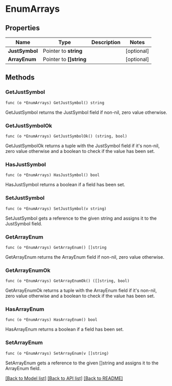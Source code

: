 # EnumArrays

## Properties

Name | Type | Description | Notes
------------ | ------------- | ------------- | -------------
**JustSymbol** | Pointer to **string** |  | [optional]
**ArrayEnum** | Pointer to **[]string** |  | [optional]

## Methods

### GetJustSymbol

`func (o *EnumArrays) GetJustSymbol() string`

GetJustSymbol returns the JustSymbol field if non-nil, zero value otherwise.

### GetJustSymbolOk

`func (o *EnumArrays) GetJustSymbolOk() (string, bool)`

GetJustSymbolOk returns a tuple with the JustSymbol field if it's non-nil, zero value otherwise
and a boolean to check if the value has been set.

### HasJustSymbol

`func (o *EnumArrays) HasJustSymbol() bool`

HasJustSymbol returns a boolean if a field has been set.

### SetJustSymbol

`func (o *EnumArrays) SetJustSymbol(v string)`

SetJustSymbol gets a reference to the given string and assigns it to the JustSymbol field.

### GetArrayEnum

`func (o *EnumArrays) GetArrayEnum() []string`

GetArrayEnum returns the ArrayEnum field if non-nil, zero value otherwise.

### GetArrayEnumOk

`func (o *EnumArrays) GetArrayEnumOk() ([]string, bool)`

GetArrayEnumOk returns a tuple with the ArrayEnum field if it's non-nil, zero value otherwise
and a boolean to check if the value has been set.

### HasArrayEnum

`func (o *EnumArrays) HasArrayEnum() bool`

HasArrayEnum returns a boolean if a field has been set.

### SetArrayEnum

`func (o *EnumArrays) SetArrayEnum(v []string)`

SetArrayEnum gets a reference to the given []string and assigns it to the ArrayEnum field.


[[Back to Model list]](../README.md#documentation-for-models) [[Back to API list]](../README.md#documentation-for-api-endpoints) [[Back to README]](../README.md)



